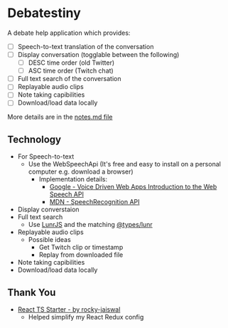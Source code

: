 # Debatestiny

A debate help application which provides:
- [ ] Speech-to-text translation of the conversation
- [ ] Display conversation (togglable between the following)
    - [ ] DESC time order (old Twitter)
    - [ ] ASC time order (Twitch chat)
- [ ] Full text search of the conversation
- [ ] Replayable audio clips
- [ ] Note taking capibilities
- [ ] Download/load data locally

More details are in the [notes.md file](/notes.md)

## Technology

- For Speech-to-text
    - Use the WebSpeechApi (It's free and easy to install on a personal computer e.g. download a browser)
        - Implementation details:
            - [Google - Voice Driven Web Apps Introduction to the Web Speech API](https://developers.google.com/web/updates/2013/01/Voice-Driven-Web-Apps-Introduction-to-the-Web-Speech-API)
            - [MDN - SpeechRecognition API](https://developer.mozilla.org/en-US/docs/Web/API/SpeechRecognition)
- Display converstaion
- Full text search
    - Use [LunrJS](https://lunrjs.com/) and the matching [@types/lunr](https://github.com/DefinitelyTyped/DefinitelyTyped/tree/master/types/lunr)
- Replayable audio clips
    - Possible ideas
        - Get Twitch clip or timestamp
        - Replay from downloaded file
- Note taking capibilities
- Download/load data locally

## Thank You

- [React TS Starter - by rocky-jaiswal](https://github.com/rocky-jaiswal/react-ts-starter)
    - Helped simplify my React Redux config
